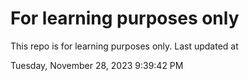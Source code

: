 # For learning purposes only
This repo is for learning purposes only.
Last updated at

Tuesday, November 28, 2023 9:39:42 PM

